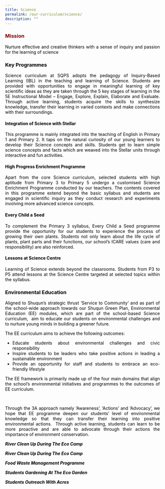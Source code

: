 ```yaml
---
title: Science
permalink: /our-curriculum/science/
description: ""
---
```

<h3 style="text-align: justify;"><span style="color: #800000;"><strong>Mission</strong></span></h3>

<p style="text-align: justify;"><span style="color: #000000;">Nurture effective and creative thinkers with a sense of inquiry and passion for the learning of science</span></p>
<h3 style="text-align: justify;"><span style="color: #000000;"><strong>Key Programmes</strong></span></h3>
<p style="text-align: justify;"><span style="color: #000000;">Science curriculum at SQPS adopts the pedagogy of Inquiry-Based Learning (IBL) in the teaching and learning of Science. Students are provided with opportunities to engage in meaningful learning of key scientific ideas as they are taken through the 5 key stages of learning in the 5E Instructional Model &ndash; Engage, Explore, Explain, Elaborate and Evaluate. Through active learning, students acquire the skills to synthesize knowledge, transfer their learning in varied contexts and make connections with their surroundings.</span></p>
<h4 style="text-align: justify;"><span style="color: #000000;"><strong>Integration of Science with Stellar</strong></span></h4>
<p style="text-align: justify;"><span style="color: #000000;">This programme is mainly integrated into the teaching of English in Primary 1 and Primary 2. It taps on the natural curiosity of our young learners to develop their Science concepts and skills. Students get to learn simple science concepts and facts which are weaved into the Stellar units through interactive and fun activities.</span></p>
<h4 style="text-align: justify;"><span style="color: #000000;"><strong>High Progress Enrichment Programme</strong></span></h4>
<p style="text-align: justify;"><span style="color: #000000;">Apart from the core Science curriculum, selected students with high aptitude from Primary 3 to Primary 5 undergo a customised Science Enrichment Programme conducted by our teachers. The contents covered in this programme extend beyond the basic syllabus and students are engaged in scientific inquiry as they conduct research and experiments involving more advanced science concepts.</span></p>
<h4 style="text-align: justify;"><span style="color: #000000;"><strong>Every Child a Seed</strong></span></h4>
<p style="text-align: justify;"><span style="color: #000000;">To complement the Primary 3 syllabus, Every Child a Seed programme provide the opportunity for our students to experience the process of growing their own plants. Students not only learn about the life cycle of plants, plant parts and their functions, our school&rsquo;s ICARE values (care and responsibility) are also reinforced.</span></p>
<h4 style="text-align: justify;"><span style="color: #000000;"><strong>Lessons at Science Centre</strong></span></h4>
<p style="text-align: justify;"><span style="color: #000000;">Learning of Science extends beyond the classrooms. Students from P3 to P5 attend lessons at the Science Centre targeted at selected topics within the syllabus.</span></p>
<h3 style="text-align: justify;"><span style="color: #000000;"><strong>Environmental Education</strong></span></h3>
<p style="text-align: justify;"><span style="color: #000000;">Aligned to Shuqun&rsquo;s strategic thrust &lsquo;Service to Community&rsquo; and as part of the school-wide approach towards our Shuqun Green Plan, Environmental Education (EE) modules, which are part of the school-based Science curriculum, &nbsp;aim to educate our students on environmental challenges and to nurture young minds in building a greener future.</span></p>
<p style="text-align: justify;"><span style="color: #000000;">The EE curriculum aims to achieve the following outcomes:</span></p>
<ul style="text-align: justify;">
<li><span style="color: #000000;">Educate students about environmental challenges and civic responsibility</span></li>
<li><span style="color: #000000;">Inspire students to be leaders who take positive actions in leading a sustainable environment</span></li>
<li><span style="color: #000000;">Provide an opportunity for staff and students to embrace an eco-friendly lifestyle</span></li>
</ul>
<p style="text-align: justify;"><span style="color: #000000;">The EE framework is primarily made up of the four main domains that align the school&rsquo;s environmental initiatives and programmes to the outcomes of EE curriculum.</span></p>
<p style="text-align: justify;">&nbsp;</p>
<p style="text-align: justify;"><span style="color: #000000;">Through the 3A approach namely &lsquo;Awareness&rsquo;, &lsquo;Actions&rsquo; and &lsquo;Advocacy&rsquo;, we hope that EE programme deepen our students&rsquo; level of environmental knowledge so that they can transfer their learning into positive environmental actions.&nbsp; Through active learning, students can learn to be more proactive and are able to advocate through their actions the importance of environment conservation.</span></p>
<p style="text-align: justify;"><span style="color: #000000;"><strong><em>River Clean Up During The Eco Camp</em></strong></span></p>
<p style="text-align: justify;"><span style="color: #000000;"><strong><em>River Clean Up During The Eco Camp</em></strong></span></p>
<p style="text-align: justify;"><span style="color: #000000;"><strong><em>Food Waste Management Programme</em></strong></span></p>
<p style="text-align: justify;"><span style="color: #000000;"><strong><em>Students Gardening At The Eco Garden</em></strong></span></p>
<p style="text-align: justify;"><span style="color: #000000;"><em><strong>Students Outreach With Acres</strong></em></span></p>
<p style="text-align: justify;">&nbsp;</p>